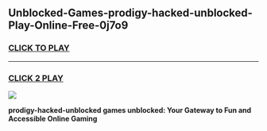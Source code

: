 
## Unblocked-Games-prodigy-hacked-unblocked-Play-Online-Free-0j7o9
<h3>
<a href="https://premium76.site?title=prodigy-hacked-unblocked&ref=26A">CLICK TO PLAY</a></h3>
<hr>

<h3>
<a href="https://premium76.site?title=prodigy-hacked-unblocked&ref=26A">CLICK 2 PLAY</a>
  
</h3>

<a href="https://premium76.site?title=prodigy-hacked-unblocked&ref=26A"><img src="https://clearcache.store/games.png"></a>


**prodigy-hacked-unblocked games unblocked: Your Gateway to Fun and Accessible Online Gaming**
